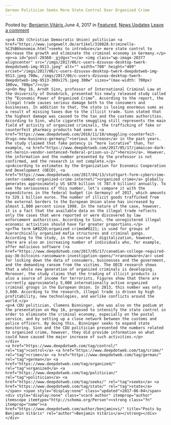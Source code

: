 ```yaml
---
German Politician Seeks More State Control Over Organized Crime
---
```

<article class="post-listing post-20360 post type-post status-publish format-standard has-post-thumbnail hentry  tag-control tag-crime tag-german tag-organized tag-politician tag-seeks tag-state">
    <div class="post-inner">
        <span>Posted by: <a href="https://www.deepdotweb.com/author/benjaminvi/" title="">Benjamin Vitáris </a></span>
    <span>June 4, 2017</span>
    <span>in <a href="https://www.deepdotweb.com/category/deepdot-news/" rel="category tag">Featured</a>, <a href="https://www.deepdotweb.com/category/news-updates/" rel="category tag">News Updates</a></span>
    <span><a href="https://www.deepdotweb.com/2017/06/04/german-politician-seeks-state-control-organized-crime/#respond">Leave a comment</a></span>
    </p>
    <div class="clear"></div>
    
    <p>A CDU (Christian Democratic Union) politician <a href="https://www.jungewelt.de/artikel/310828.kriminelle-%C3%B6konomie.html">seeks to introduce</a> more state control to decrease the growth and eliminate the criminal economy in Germany.</p>
    <p><a id="post-20360-_gjdgxs"></a> <img class="wp-image-20377 aligncenter" src="/imgs/2017/06/c-users-dzsuvax-desktop-twerk-deepdotweb-img-9513.jpeg" alt="" width="700" height="409" srcset="/imgs/2017/06/c-users-dzsuvax-desktop-twerk-deepdotweb-img-9513.jpeg 700w, /imgs/2017/06/c-users-dzsuvax-desktop-twerk-deepdotweb-img-9513-300x175.jpeg 300w" sizes="(max-width: 700px) 100vw, 700px"/></p>
    <p>On May 16, Arndt Sinn, professor of International Criminal Law at the University of Osnabrück, presented his newly released study called the “Economic Power of Organized Crime”. According to the report, the illegal trade causes serious damage both to the consumers and businesses. In addition to that, the state is losing enormous sums as a result of missing taxes due to the illicit trade. Sinn stated that the highest damage was caused to the tax and the customs authorities. According to Sinn, while cigarette smuggling still represents the main field of activity of organized criminals, the trafficking of fake or counterfeit pharmacy products had seen a <a href="https://www.deepdotweb.com/2016/11/10/smuggling-counterfeit-drugs-new-business-germany/">serious increase</a> in the past years. The study claimed that fake potency is “more lucrative” than, for example, <a href="https://www.deepdotweb.com/2017/05/17/jamaican-dark-net-heroin-vendor-sentenced-federal-prison-us-2/">heroin</a>. However, the information and the number presented by the professor is not confirmed, and the research is not complete.</p>
    <p>According to estimates by the Organization for Economic Cooperation and Development (OECD), <a href="https://www.deepdotweb.com/2017/04/13/stuttgart-form-cybercrime-center-combat-organized-crime-internet/">organized crime</a> globally generates approximately US $870 billion (€ 787.9 billion) annually. To see the seriousness of this number, let’s compare it with the expenditures in the federal budget (in Germany) of 2017, which amounts to 329.1 billion euros. The number of illicit goods trafficked from the external borders to the European Union alone has increased by almost 1,000 percent since 1998. In the nature of the case, however, it is a fact that the available data on the illegal trade reflects only the cases that were reported or were discovered by law enforcement authorities. According to Sinn, the unregistered illegal economic activities should have far greater proportions.</p>
    <p>The term &#8220;organized crime&#8221; is used for groups of hierarchically organized mafia structures and criminal gangs. According to the study, in the course of digitalization, however, there are also an increasing number of individuals who, for example, offer malicious software (<a href="https://www.deepdotweb.com/2017/05/17/canadian-college-required-pay-30-bitcoins-ransomware-investigation-opens/">ransomware</a>) used for locking down the data of consumers, businesses and the government, and the demanding ransom from the victims. The OECD research shows that a whole new generation of organized criminals is developing. Moreover, the study claims that the trading of illicit products is also a source of income for terrorists. Figures show that there are currently approximately 5,000 internationally active organized criminal groups in the European Union. In 2013, this number was only 3,600. According to the research, illegal trade is driven by high profitability, new technologies, and warlike conflicts around the world.</p>
    <p>A CDU politician, Clemens Binninger, who was also on the podium at the presentation on May 16, proposed to intensify the state control in order to eliminate the criminal economy, especially on the postal service, and by setting up a close network between the customs and police officers. By doing this, Binninger seeks to expand state monitoring. Sinn and the CDU politician presented the numbers related to organized crime, however, they did provide information on what could have caused the major increase of such activities.</p>
    </div>
    <a href="https://www.deepdotweb.com/tag/control/" rel="tag">control</a> <a href="https://www.deepdotweb.com/tag/crime/" rel="tag">crime</a> <a href="https://www.deepdotweb.com/tag/german/" rel="tag">german</a> <a href="https://www.deepdotweb.com/tag/organized/" rel="tag">organized</a> <a href="https://www.deepdotweb.com/tag/politician/" rel="tag">politician</a> <a href="https://www.deepdotweb.com/tag/seeks/" rel="tag">seeks</a> <a href="https://www.deepdotweb.com/tag/state/" rel="tag">state</a></span> <span style="display:none" class="updated">2017-06-04</span>
    <div style="display:none" class="vcard author" itemprop="author" itemscope itemtype="http://schema.org/Person"><strong class="fn" itemprop="name"><a href="https://www.deepdotweb.com/author/benjaminvi/" title="Posts by Benjamin Vitáris" rel="author">Benjamin Vitáris</a></strong></div>
    </div>
</article>

